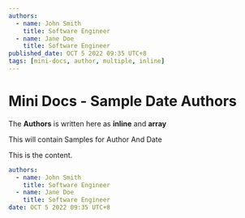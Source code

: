 ```yaml
---
authors:
  - name: John Smith
    title: Software Engineer
  - name: Jane Doe
    title: Software Engineer
published_date: OCT 5 2022 09:35 UTC+8
tags: [mini-docs, author, multiple, inline]
---
```


# Mini Docs - Sample Date Authors

The **Authors** is written here as **inline** and **array**

<!-- truncate -->

This will contain Samples for Author And Date

This is the content.

```yaml
authors:
  - name: John Smith
    title: Software Engineer
  - name: Jane Doe
    title: Software Engineer
date: OCT 5 2022 09:35 UTC+8
```
